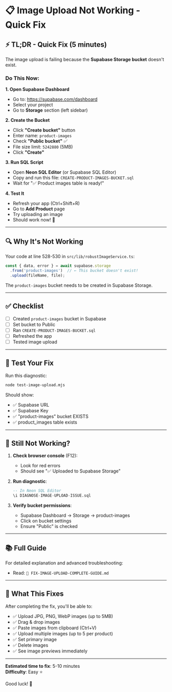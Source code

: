 # 📋 Image Upload Not Working - Quick Fix

## ⚡ TL;DR - Quick Fix (5 minutes)

The image upload is failing because the **Supabase Storage bucket** doesn't exist.

### Do This Now:

**1. Open Supabase Dashboard**
   - Go to: https://supabase.com/dashboard
   - Select your project
   - Go to **Storage** section (left sidebar)

**2. Create the Bucket**
   - Click **"Create bucket"** button
   - Enter name: `product-images`
   - Check **"Public bucket"** ✅
   - File size limit: `5242880` (5MB)
   - Click **"Create"**

**3. Run SQL Script**
   - Open **Neon SQL Editor** (or Supabase SQL Editor)
   - Copy and run this file: `CREATE-PRODUCT-IMAGES-BUCKET.sql`
   - Wait for "✅ Product images table is ready!"

**4. Test It**
   - Refresh your app (Ctrl+Shift+R)
   - Go to **Add Product** page
   - Try uploading an image
   - Should work now! 🎉

---

## 🔍 Why It's Not Working

Your code at line 528-530 in `src/lib/robustImageService.ts`:

```typescript
const { data, error } = await supabase.storage
  .from('product-images')  // ← This bucket doesn't exist!
  .upload(fileName, file);
```

The `product-images` bucket needs to be created in Supabase Storage.

---

## ✅ Checklist

- [ ] Created `product-images` bucket in Supabase
- [ ] Set bucket to Public
- [ ] Ran `CREATE-PRODUCT-IMAGES-BUCKET.sql`
- [ ] Refreshed the app
- [ ] Tested image upload

---

## 🧪 Test Your Fix

Run this diagnostic:

```bash
node test-image-upload.mjs
```

Should show:
- ✅ Supabase URL
- ✅ Supabase Key  
- ✅ "product-images" bucket EXISTS
- ✅ product_images table exists

---

## 🚨 Still Not Working?

1. **Check browser console** (F12):
   - Look for red errors
   - Should see "✅ Uploaded to Supabase Storage"

2. **Run diagnostic**:
   ```sql
   -- In Neon SQL Editor
   \i DIAGNOSE-IMAGE-UPLOAD-ISSUE.sql
   ```

3. **Verify bucket permissions**:
   - Supabase Dashboard → Storage → product-images
   - Click on bucket settings
   - Ensure "Public" is checked

---

## 📚 Full Guide

For detailed explanation and advanced troubleshooting:
- Read: `🔧 FIX-IMAGE-UPLOAD-COMPLETE-GUIDE.md`

---

## 🎯 What This Fixes

After completing the fix, you'll be able to:
- ✅ Upload JPG, PNG, WebP images (up to 5MB)
- ✅ Drag & drop images
- ✅ Paste images from clipboard (Ctrl+V)
- ✅ Upload multiple images (up to 5 per product)
- ✅ Set primary image
- ✅ Delete images
- ✅ See image previews immediately

---

**Estimated time to fix**: 5-10 minutes  
**Difficulty**: Easy ⭐

Good luck! 🚀

